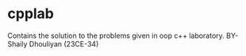 # cpplab
Contains the solution to the problems given in oop c++ laboratory.  BY- Shaily Dhouliyan (23CE-34)
